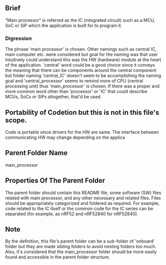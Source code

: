 ## Brief
"Main processor" is referred as the IC (integrated circuit) such as a MCU, SoC or SiP which the application is built for to program it. 

### Digression
The phrase 'main processor' is chosen. Other namings such as central IC, main computer etc. were considered but goal for the naming was that user intuitively could understand this was the HW (hardware) module at the heart of the application. 'central' word could be a good choice since it conveys the meaning that there can be components around the central component but folder naming 'central_IC' doesn't seem to be accomplishing the naming goal and 'central_processor' seems to remind more of CPU (central processing unit) thus 'main_processor' is chosen. 
If there was a proper and more common word other than 'processor' or 'IC' that could describe MCUs, SoCs or SiPs altogether, that'd be used.

## Portability of Codetion but this is not in this file's scope.
Code is portable since drivers for the HW are same. The interface between communicating HW may change depending on the applica

## Parent Folder Name
main_processor

## Properties Of The Parent Folder 
The parent folder should contain this README file, some software (SW) files related with main processor, and any other necessary and related files. Files should be appropriately categorized and foldered as required. For example, code related to the IC itself or the common code for the IC series can be separated (for example, as nRF52 and nRF52840 for nRF52840).

## Note
By the definition, this file's parent folder can be a sub-folder of 'onboard' folder but they are made sibling folders to avoid nesting folders too much. Also, it's considered that the main_processor folder should be more easily found and accessible in the parent folder structure.
